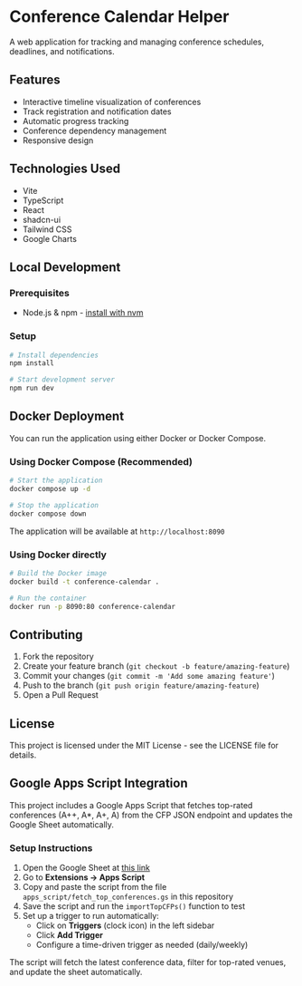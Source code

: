 # Conference Calendar Helper

A web application for tracking and managing conference schedules, deadlines, and notifications.

## Features

- Interactive timeline visualization of conferences
- Track registration and notification dates
- Automatic progress tracking
- Conference dependency management
- Responsive design

## Technologies Used

- Vite
- TypeScript
- React
- shadcn-ui
- Tailwind CSS
- Google Charts

## Local Development

### Prerequisites

- Node.js & npm - [install with nvm](https://github.com/nvm-sh/nvm#installing-and-updating)

### Setup

```sh
# Install dependencies
npm install

# Start development server
npm run dev
```

## Docker Deployment

You can run the application using either Docker or Docker Compose.

### Using Docker Compose (Recommended)

```sh
# Start the application
docker compose up -d

# Stop the application
docker compose down
```

The application will be available at `http://localhost:8090`

### Using Docker directly

```sh
# Build the Docker image
docker build -t conference-calendar .

# Run the container
docker run -p 8090:80 conference-calendar
```

## Contributing

1. Fork the repository
2. Create your feature branch (`git checkout -b feature/amazing-feature`)
3. Commit your changes (`git commit -m 'Add some amazing feature'`)
4. Push to the branch (`git push origin feature/amazing-feature`)
5. Open a Pull Request

## License

This project is licensed under the MIT License - see the LICENSE file for details.

## Google Apps Script Integration

This project includes a Google Apps Script that fetches top-rated conferences (A++, A*, A+, A) from the CFP JSON endpoint and updates the Google Sheet automatically.

### Setup Instructions

1. Open the Google Sheet at [this link](https://docs.google.com/spreadsheets/d/18Qt_tHtdUPTXQMDyoiHjDi8ELiOBF7mUv-BAF-lltbg/edit?gid=0#gid=0)
2. Go to **Extensions → Apps Script**
3. Copy and paste the script from the file `apps_script/fetch_top_conferences.gs` in this repository
4. Save the script and run the `importTopCFPs()` function to test
5. Set up a trigger to run automatically:
   - Click on **Triggers** (clock icon) in the left sidebar
   - Click **Add Trigger**
   - Configure a time-driven trigger as needed (daily/weekly)

The script will fetch the latest conference data, filter for top-rated venues, and update the sheet automatically.